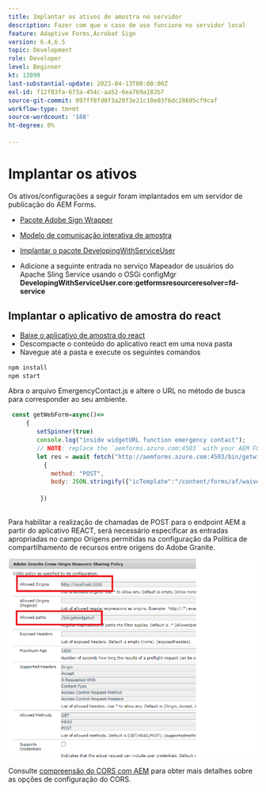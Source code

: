 ```yaml
---
title: Implantar os ativos de amostra no servidor
description: Fazer com que o caso de uso funcione no servidor local
feature: Adaptive Forms,Acrobat Sign
version: 6.4,6.5
topic: Development
role: Developer
level: Beginner
kt: 13099
last-substantial-update: 2023-04-13T00:00:00Z
exl-id: f12f83fa-673a-454c-aa52-6ea769a182b7
source-git-commit: 097ff8fd0f3a28f3e21c10e03f6dc28695cf9caf
workflow-type: tm+mt
source-wordcount: '168'
ht-degree: 0%

---
```


# Implantar os ativos

Os ativos/configurações a seguir foram implantados em um servidor de publicação do AEM Forms.

* [Pacote Adobe Sign Wrapper](assets/AcrobatSign.core-1.0.0-SNAPSHOT.jar)

* [Modelo de comunicação interativa de amostra](assets/waiver-interactive-communication.zip)
* [Implantar o pacote DevelopingWithServiceUser](https://experienceleague.adobe.com/docs/experience-manager-learn/assets/developingwithserviceuser.zip)
* Adicione a seguinte entrada no serviço Mapeador de usuários do Apache Sling Service usando o OSGi configMgr
  **DevelopingWithServiceUser.core:getformsresourceresolver=fd-service**

## Implantar o aplicativo de amostra do react

* [Baixe o aplicativo de amostra do react](assets/mult-step-form1.zip)
* Descompacte o conteúdo do aplicativo react em uma nova pasta
* Navegue até a pasta e execute os seguintes comandos

```java
npm install
npm start
```

Abra o arquivo EmergencyContact.js e altere o URL no método de busca para corresponder ao seu ambiente.


```javascript
 const getWebForm=async()=>
     {
        setSpinner(true)
        console.log("inside widgetURL function emergency contact");
        // NOTE: replace the `aemforms.azure.com:4503` with your AEM FORM server
        let res = await fetch("http://aemforms.azure.com:4503/bin/getwidgeturl",
          {
            method: "POST",
            body: JSON.stringify({"icTemplate":"/content/forms/af/waiver/waiver/channels/print","waiver":formData})
                     
         })
 
```

Para habilitar a realização de chamadas de POST para o endpoint AEM a partir do aplicativo REACT, será necessário especificar as entradas apropriadas no campo Origens permitidas na configuração da Política de compartilhamento de recursos entre origens do Adobe Granite.

![configuração de cors](assets/cors-settings.png)

Consulte [compreensão do CORS com AEM](https://experienceleague.adobe.com/docs/experience-manager-learn/foundation/security/understand-cross-origin-resource-sharing.html) para obter mais detalhes sobre as opções de configuração do CORS.
